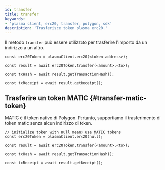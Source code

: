 ```yaml
---
id: transfer
title: transfer
keywords:
- 'plasma client, erc20, transfer, polygon, sdk'
description: 'Trasferisce token plasma erc20.'
---
```


Il metodo `transfer` può essere utilizzato per trasferire l'importo da un indirizzo a un altro.

```
const erc20Token = plasmaClient.erc20(<token address>);

const result = await erc20Token.transfer(<amount>,<to>);

const txHash = await result.getTransactionHash();

const txReceipt = await result.getReceipt();

```

## Trasferire un token MATIC {#transfer-matic-token}

MATIC è il token nativo di Polygon. Pertanto, supportiamo il trasferimento di token matic senza alcun indirizzo di token.

```
// initialize token with null means use MATIC tokens
const erc20Token = plasmaClient.erc20(null);

const result = await erc20Token.transfer(<amount>,<to>);

const txHash = await result.getTransactionHash();

const txReceipt = await result.getReceipt();
```
